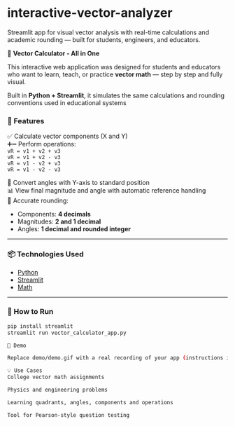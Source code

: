# interactive-vector-analyzer
Streamlit app for visual vector analysis with real-time calculations and academic rounding — built for students, engineers, and educators.

🧮 **Vector Calculator - All in One**

This interactive web application was designed for students and educators who want to learn, teach, or practice **vector math** — step by step and fully visual.

Built in **Python + Streamlit**, it simulates the same calculations and rounding conventions used in educational systems

### 🔧 Features

✅ Calculate vector components (X and Y)  
➕➖ Perform operations:  
`vR = v1 + v2 + v3`  
`vR = v1 + v2 - v3`  
`vR = v1 - v2 + v3`  
`vR = v1 - v2 - v3`  

🔄 Convert angles with Y-axis to standard position  
📊 View final magnitude and angle with automatic reference handling  
📐 Accurate rounding:  
- Components: **4 decimals**  
- Magnitudes: **2 and 1 decimal**  
- Angles: **1 decimal and rounded integer**

---

### 📦 Technologies Used

- [Python](https://www.python.org/)  
- [Streamlit](https://streamlit.io/)  
- [Math](https://docs.python.org/3/library/math.html)

---

### 🚀 How to Run

```bash
pip install streamlit
streamlit run vector_calculator_app.py

🎥 Demo

Replace demo/demo.gif with a real recording of your app (instructions included in Demo_instructions.txt).

💡 Use Cases
College vector math assignments

Physics and engineering problems

Learning quadrants, angles, components and operations

Tool for Pearson-style question testing



